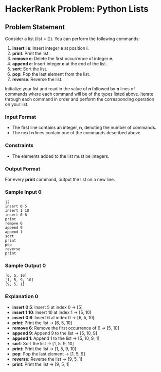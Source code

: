 # HackerRank Problem: Python Lists

## Problem Statement

Consider a list (list = []). You can perform the following commands:

1. **insert i e**: Insert integer **e** at position **i**.
2. **print**: Print the list.
3. **remove e**: Delete the first occurrence of integer **e**.
4. **append e**: Insert integer **e** at the end of the list.
5. **sort**: Sort the list.
6. **pop**: Pop the last element from the list.
7. **reverse**: Reverse the list.

Initialize your list and read in the value of **n** followed by **n** lines of commands where each command will be of the types listed above. Iterate through each command in order and perform the corresponding operation on your list.

### Input Format
- The first line contains an integer, **n**, denoting the number of commands.
- The next **n** lines contain one of the commands described above.

### Constraints
- The elements added to the list must be integers.

### Output Format
For every **print** command, output the list on a new line.

### Sample Input 0
```
12
insert 0 5
insert 1 10
insert 0 6
print
remove 6
append 9
append 1
sort
print
pop
reverse
print
```

### Sample Output 0
```
[6, 5, 10]
[1, 5, 9, 10]
[9, 5, 1]
```

### Explanation 0
- **insert 0 5**: Insert 5 at index 0 → [5]
- **insert 1 10**: Insert 10 at index 1 → [5, 10]
- **insert 0 6**: Insert 6 at index 0 → [6, 5, 10]
- **print**: Print the list → [6, 5, 10]
- **remove 6**: Remove the first occurrence of 6 → [5, 10]
- **append 9**: Append 9 to the list → [5, 10, 9]
- **append 1**: Append 1 to the list → [5, 10, 9, 1]
- **sort**: Sort the list → [1, 5, 9, 10]
- **print**: Print the list → [1, 5, 9, 10]
- **pop**: Pop the last element → [1, 5, 9]
- **reverse**: Reverse the list → [9, 5, 1]
- **print**: Print the list → [9, 5, 1]
